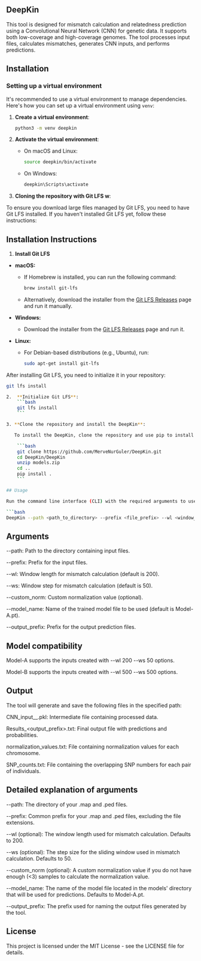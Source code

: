 ## DeepKin

This tool is designed for mismatch calculation and relatedness prediction using a Convolutional Neural Network (CNN) for genetic data. It supports both low-coverage and high-coverage genomes. The tool processes input files, calculates mismatches, generates CNN inputs, and performs predictions.

## Installation

### Setting up a virtual environment

It's recommended to use a virtual environment to manage dependencies. Here's how you can set up a virtual environment using `venv`:

1. **Create a virtual environment**:

    ```bash
    python3 -m venv deepkin
    ```

2. **Activate the virtual environment**:

    - On macOS and Linux:

        ```bash
        source deepkin/bin/activate
        ```

    - On Windows:

        ```bash
        deepkin\Scripts\activate
        ```

3. **Cloning the repository with Git LFS w**:

  To ensure you download large files managed by Git LFS, you need to have Git LFS installed. If you haven't installed Git LFS yet, follow these 
  instructions:

## Installation Instructions

1. **Install Git LFS**

- **macOS:**
  - If Homebrew is installed, you can run the following command:
    ```bash
    brew install git-lfs
    ```
  - Alternatively, download the installer from the [Git LFS Releases](https://github.com/git-lfs/git-lfs/releases) page and run it manually.

- **Windows:**
  - Download the installer from the [Git LFS Releases](https://github.com/git-lfs/git-lfs/releases) page and run it.

- **Linux:**
  - For Debian-based distributions (e.g., Ubuntu), run:
    ```bash
    sudo apt-get install git-lfs
    ```

After installing Git LFS, you need to initialize it in your repository:

```bash
git lfs install

2.  **Initialize Git LFS**:
    ```bash
    git lfs install
    ```

3. **Clone the repository and install the DeepKin**:

   To install the DeepKin, clone the repository and use pip to install:

    ```bash
    git clone https://github.com/MerveNurGuler/DeepKin.git
    cd DeepKin/DeepKin
    unzip models.zip
    cd ..
    pip install .
    ```

## Usage

Run the command line interface (CLI) with the required arguments to use DeepKin. Below is an example of how to run the tool:

```bash
DeepKin --path <path_to_directory> --prefix <file_prefix> --wl <window_length> --ws <window_step> --model_name <model_name> --output_prefix <output_prefix>
```

## Arguments

--path: Path to the directory containing input files.

--prefix: Prefix for the input files.

--wl: Window length for mismatch calculation (default is 200).

--ws: Window step for mismatch calculation (default is 50).

--custom_norm: Custom normalization value (optional).

--model_name: Name of the trained model file to be used (default is Model-A.pt).

--output_prefix: Prefix for the output prediction files.

## Model compatibility

Model-A supports the inputs created with --wl 200 --ws 50 options.

Model-B supports the inputs created with --wl 500 --ws 500 options.

## Output

The tool will generate and save the following files in the specified path:

CNN_input_<prefix>_<wl><ws>.pkl: Intermediate file containing processed data.

Results_<output_prefix>.txt: Final output file with predictions and probabilities.

normalization_values.txt: File containing normalization values for each chromosome.

SNP_counts.txt: File containing the overlapping SNP numbers for each pair of individuals.

## Detailed explanation of arguments

--path: The directory of your .map and .ped files.

--prefix: Common prefix for your .map and .ped files, excluding the file extensions.

--wl (optional): The window length used for mismatch calculation. Defaults to 200.

--ws (optional): The step size for the sliding window used in mismatch calculation. Defaults to 50.

--custom_norm (optional): A custom normalization value if you do not have enough (<3) samples to calculate the normalization value.

--model_name: The name of the model file located in the models' directory that will be used for predictions. Defaults to Model-A.pt.

--output_prefix: The prefix used for naming the output files generated by the tool.

## License
This project is licensed under the MIT License - see the LICENSE file for details.
